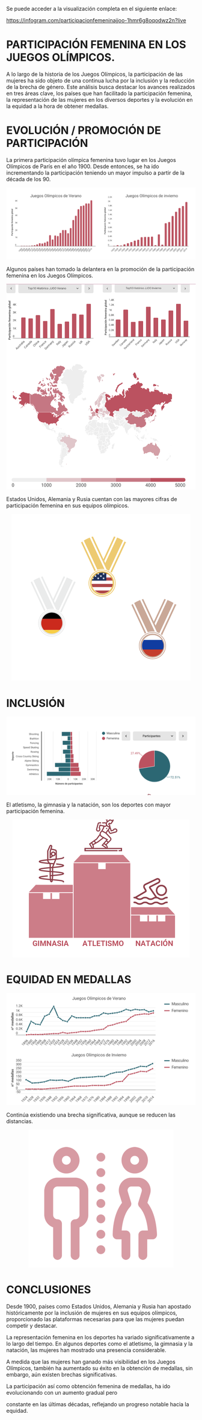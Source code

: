 Se puede acceder a la visualización completa en el siguiente enlace:

https://infogram.com/participacionfemeninajjoo-1hmr6g8oqodwz2n?live

# PARTICIPACIÓN FEMENINA EN LOS JUEGOS OLÍMPICOS.

A lo largo de la historia de los Juegos Olímpicos, la participación de las mujeres ha sido objeto de una continua lucha por la inclusión y la reducción de la brecha de género. Este análisis busca destacar los avances realizados en tres áreas clave, los países que han facilitado la participación femenina, la representación de las mujeres en los diversos deportes y la evolución en la equidad a la hora de obtener medallas.

# EVOLUCIÓN / PROMOCIÓN DE PARTICIPACIÓN 

La primera participación olímpica femenina tuvo lugar en los Juegos Olímpicos de París en el año 1900. Desde entonces, se ha ido incrementando la participación teniendo un mayor impulso a partir de la década de los 90. 

<p align="center">
  <img src="https://github.com/JCAMLUG/PR_parte2_VD/blob/main/images/gbarra.png?raw=true" alt="Sublime's custom image"/>
</p>

Algunos países han tomado la delantera en la promoción de la participación femenina en los Juegos Olímpicos. 

<p align="center">
  <img src="https://github.com/JCAMLUG/PR_parte2_VD/blob/main/images/mapa.png?raw=true" alt="Sublime's custom image"/>
</p>

Estados Unidos, Alemania y Rusia cuentan con las mayores cifras de participación femenina en sus equipos olímpicos.

<p align="center">
  <img src="https://github.com/JCAMLUG/PR_parte2_VD/blob/main/images/medallas.png?raw=true" alt="Sublime's custom image"/>
</p>

# INCLUSIÓN

<p align="center">
  <img src="https://github.com/JCAMLUG/PR_parte2_VD/blob/main/images/piramide_torta.png?raw=true" alt="Sublime's custom image"/>
</p>

El atletismo, la gimnasia y la natación, son los deportes con mayor participación femenina.

<p align="center">
  <img src="https://github.com/JCAMLUG/PR_parte2_VD/blob/main/images/podium.png?raw=true" alt="Sublime's custom image"/>
</p>

# EQUIDAD EN MEDALLAS 

<p align="center">
  <img src="https://github.com/JCAMLUG/PR_parte2_VD/blob/main/images/glinea.png?raw=true" alt="Sublime's custom image"/>
</p>


Continúa existiendo una brecha significativa, aunque se reducen las distancias.

<p align="center">
  <img src="https://github.com/JCAMLUG/PR_parte2_VD/blob/main/images/brecha.png?raw=true" alt="Sublime's custom image"/>
</p>

# CONCLUSIONES

Desde 1900, países como Estados Unidos, Alemania y Rusia han apostado  históricamente por la inclusión de mujeres en sus equipos olímpicos, proporcionado las plataformas necesarias para que las mujeres puedan competir y destacar.

La representación femenina en los deportes ha variado significativamente a lo largo del tiempo. En algunos deportes como el atletismo, la gimnasia y la natación, las mujeres han mostrado una presencia considerable.

A medida que las mujeres han ganado más visibilidad en los Juegos Olímpicos, también ha aumentado su éxito
en la obtención de medallas, sin embargo, aún existen brechas significativas.


La participación así como obtención femenina de medallas, ha ido evolucionando con un aumento gradual pero 

constante en las últimas décadas, reflejando un progreso notable hacia la equidad.



